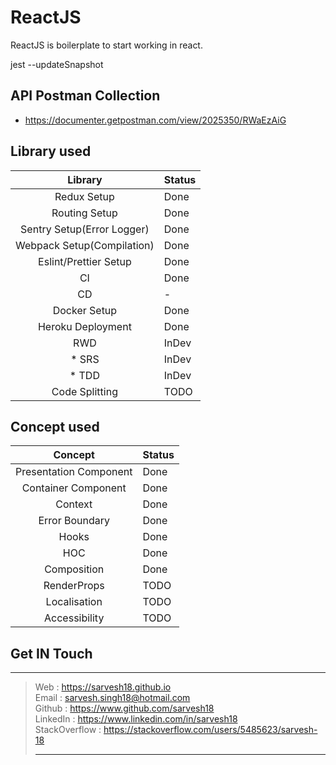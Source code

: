 # ReactJS

ReactJS is boilerplate to start working in react.

jest --updateSnapshot

## API Postman Collection
* https://documenter.getpostman.com/view/2025350/RWaEzAiG


## Library used

| Library                   | Status  |
|:-------------------------:|---------|
| Redux Setup               | Done    |
| Routing Setup             | Done    |
| Sentry Setup(Error Logger)| Done    |
| Webpack Setup(Compilation)| Done    |
| Eslint/Prettier Setup     | Done    |
| CI                        | Done    |
| CD                        | -       |
| Docker Setup              | Done    |
| Heroku Deployment         | Done    |
| RWD                       | InDev   |
| * SRS                     | InDev   |
| * TDD                     | InDev   |
| Code Splitting            | TODO    |

## Concept used
| Concept                   | Status  |
|:-------------------------:|---------|
| Presentation Component    | Done    |
| Container Component       | Done    |
| Context                   | Done    |
| Error Boundary            | Done    |
| Hooks                     | Done    |
| HOC                       | Done    |
| Composition               | Done    |
| RenderProps               | TODO    |
| Localisation              | TODO    |
| Accessibility             | TODO    |


## Get IN Touch 
-----------------
>Web : https://sarvesh18.github.io <br>
>Email : sarvesh.singh18@hotmail.com <br>
>Github : https://www.github.com/sarvesh18 <br>
>LinkedIn : https://www.linkedin.com/in/sarvesh18 <br>
>StackOverflow : https://stackoverflow.com/users/5485623/sarvesh-18 <br>
><hr>
